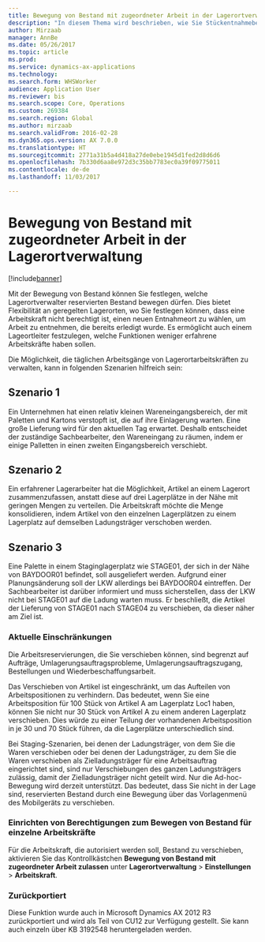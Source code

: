 ```yaml
---
title: Bewegung von Bestand mit zugeordneter Arbeit in der Lagerortverwaltung
description: "In diesem Thema wird beschrieben, wie Sie Stückentnahmebestätigung über ein mobiles Gerät einrichten und anwenden."
author: Mirzaab
manager: AnnBe
ms.date: 05/26/2017
ms.topic: article
ms.prod: 
ms.service: dynamics-ax-applications
ms.technology: 
ms.search.form: WHSWorker
audience: Application User
ms.reviewer: bis
ms.search.scope: Core, Operations
ms.custom: 269384
ms.search.region: Global
ms.author: mirzaab
ms.search.validFrom: 2016-02-28
ms.dyn365.ops.version: AX 7.0.0
ms.translationtype: HT
ms.sourcegitcommit: 2771a31b5a4d418a27de0ebe1945d1fed2d8d6d6
ms.openlocfilehash: 7b330d6aa8e972d3c35bb7783ec0a39f09775011
ms.contentlocale: de-de
ms.lasthandoff: 11/03/2017

---
```


# <a name="movement-of-inventory-with-associated-work-in-warehouse-management"></a>Bewegung von Bestand mit zugeordneter Arbeit in der Lagerortverwaltung

[!include[banner](../includes/banner.md)]

Mit der Bewegung von Bestand können Sie festlegen, welche Lagerortverwalter reservierten Bestand bewegen dürfen. Dies bietet Flexibilität an geregelten Lagerorten, wo Sie festlegen können, dass eine Arbeitskraft nicht berechtigt ist, einen neuen Entnahmeort zu wählen, um Arbeit zu entnehmen, die bereits erledigt wurde. Es ermöglicht auch einem Lageortleiter festzulegen, welche Funktionen weniger erfahrene Arbeitskräfte haben sollen.

Die Möglichkeit, die täglichen Arbeitsgänge von Lagerortarbeitskräften zu verwalten, kann in folgenden Szenarien hilfreich sein:

## <a name="scenario-1"></a>Szenario 1
Ein Unternehmen hat einen relativ kleinen Wareneingangsbereich, der mit Paletten und Kartons verstopft ist, die auf ihre Einlagerung warten. Eine große Lieferung wird für den aktuellen Tag erwartet. Deshalb entscheidet der zuständige Sachbearbeiter, den Wareneingang zu räumen, indem er einige Palletten in einen zweiten Eingangsbereich verschiebt.

## <a name="scenario-2"></a>Szenario 2
Ein erfahrener Lagerarbeiter hat die Möglichkeit, Artikel an einem Lagerort zusammenzufassen, anstatt diese auf drei Lagerplätze in der Nähe mit geringen Mengen zu verteilen. Die Arbeitskraft möchte die Menge konsolidieren, indem Artikel von den einzelnen Lagerplätzen zu einem Lagerplatz auf demselben Ladungsträger verschoben werden.

## <a name="scenario-3"></a>Szenario 3
Eine Palette in einem Staginglagerplatz wie STAGE01, der sich in der Nähe von BAYDOOR01 befindet, soll ausgeliefert werden. Aufgrund einer Planungsänderung soll der LKW allerdings bei BAYDOOR04 eintreffen. Der Sachbearbeiter ist darüber informiert und muss sicherstellen, dass der LKW nicht bei STAGE01 auf die Ladung warten muss. Er beschließt, die Artikel der Lieferung von STAGE01 nach STAGE04 zu verschieben, da dieser näher am Ziel ist.

### <a name="current-limitations"></a>Aktuelle Einschränkungen

Die Arbeitsreservierungen, die Sie verschieben können, sind begrenzt auf Aufträge, Umlagerungsauftragsprobleme, Umlagerungsauftragszugang, Bestellungen und Wiederbeschaffungsarbeit.

Das Verschieben von Artikel ist eingeschränkt, um das Aufteilen von Arbeitspositionen zu verhindern. Das bedeutet, wenn Sie eine Arbeitsposition für 100 Stück von Artikel A am Lagerplatz Loc1 haben, können Sie nicht nur 30 Stück von Artikel A zu einem anderen Lagerplatz verschieben. Dies würde zu einer Teilung der vorhandenen Arbeitsposition in je 30 und 70 Stück führen, da die Lagerplätze unterschiedlich sind.

Bei Staging-Szenarien, bei denen der Ladungsträger, von dem Sie die Waren verschieben oder bei denen der Ladungsträger, zu dem Sie die Waren verschieben als Zielladungsträger für eine Arbeitsauftrag eingerichtet sind, sind nur Verschiebungen des ganzen Ladungsträgers zulässig, damit der Zielladungsträger nicht geteilt wird.
Nur die Ad-hoc-Bewegung wird derzeit unterstützt. Das bedeutet, dass Sie nicht in der Lage sind, reservierten Bestand durch eine Bewegung über das Vorlagenmenü des Mobilgeräts zu verschieben.

### <a name="set-up-permission-to-move-reserved-inventory-for-individual-workers"></a>Einrichten von Berechtigungen zum Bewegen von Bestand für einzelne Arbeitskräfte

Für die Arbeitskraft, die autorisiert werden soll, Bestand zu verschieben, aktivieren Sie das Kontrollkästchen **Bewegung von Bestand mit zugeordneter Arbeit zulassen** unter **Lagerortverwaltung** > **Einstellungen** > **Arbeitskraft**.  

### <a name="backported"></a>Zurückportiert

Diese Funktion wurde auch in Microsoft Dynamics AX 2012 R3 zurückportiert und wird als Teil von CU12 zur Verfügung gestellt.
Sie kann auch einzeln über KB 3192548 heruntergeladen werden. 


